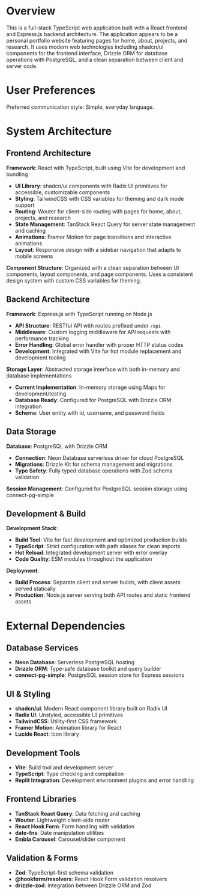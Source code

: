 # Overview

This is a full-stack TypeScript web application built with a React frontend and Express.js backend architecture. The application appears to be a personal portfolio website featuring pages for home, about, projects, and research. It uses modern web technologies including shadcn/ui components for the frontend interface, Drizzle ORM for database operations with PostgreSQL, and a clean separation between client and server code.

# User Preferences

Preferred communication style: Simple, everyday language.

# System Architecture

## Frontend Architecture

**Framework**: React with TypeScript, built using Vite for development and bundling
- **UI Library**: shadcn/ui components with Radix UI primitives for accessible, customizable components
- **Styling**: TailwindCSS with CSS variables for theming and dark mode support
- **Routing**: Wouter for client-side routing with pages for home, about, projects, and research
- **State Management**: TanStack React Query for server state management and caching
- **Animations**: Framer Motion for page transitions and interactive animations
- **Layout**: Responsive design with a sidebar navigation that adapts to mobile screens

**Component Structure**: Organized with a clean separation between UI components, layout components, and page components. Uses a consistent design system with custom CSS variables for theming.

## Backend Architecture

**Framework**: Express.js with TypeScript running on Node.js
- **API Structure**: RESTful API with routes prefixed under `/api`
- **Middleware**: Custom logging middleware for API requests with performance tracking
- **Error Handling**: Global error handler with proper HTTP status codes
- **Development**: Integrated with Vite for hot module replacement and development tooling

**Storage Layer**: Abstracted storage interface with both in-memory and database implementations
- **Current Implementation**: In-memory storage using Maps for development/testing
- **Database Ready**: Configured for PostgreSQL with Drizzle ORM integration
- **Schema**: User entity with id, username, and password fields

## Data Storage

**Database**: PostgreSQL with Drizzle ORM
- **Connection**: Neon Database serverless driver for cloud PostgreSQL
- **Migrations**: Drizzle Kit for schema management and migrations
- **Type Safety**: Fully typed database operations with Zod schema validation

**Session Management**: Configured for PostgreSQL session storage using connect-pg-simple

## Development & Build

**Development Stack**:
- **Build Tool**: Vite for fast development and optimized production builds
- **TypeScript**: Strict configuration with path aliases for clean imports
- **Hot Reload**: Integrated development server with error overlay
- **Code Quality**: ESM modules throughout the application

**Deployment**:
- **Build Process**: Separate client and server builds, with client assets served statically
- **Production**: Node.js server serving both API routes and static frontend assets

# External Dependencies

## Database Services
- **Neon Database**: Serverless PostgreSQL hosting
- **Drizzle ORM**: Type-safe database toolkit and query builder
- **connect-pg-simple**: PostgreSQL session store for Express sessions

## UI & Styling
- **shadcn/ui**: Modern React component library built on Radix UI
- **Radix UI**: Unstyled, accessible UI primitives
- **TailwindCSS**: Utility-first CSS framework
- **Framer Motion**: Animation library for React
- **Lucide React**: Icon library

## Development Tools
- **Vite**: Build tool and development server
- **TypeScript**: Type checking and compilation
- **Replit Integration**: Development environment plugins and error handling

## Frontend Libraries
- **TanStack React Query**: Data fetching and caching
- **Wouter**: Lightweight client-side router
- **React Hook Form**: Form handling with validation
- **date-fns**: Date manipulation utilities
- **Embla Carousel**: Carousel/slider component

## Validation & Forms
- **Zod**: TypeScript-first schema validation
- **@hookform/resolvers**: React Hook Form validation resolvers
- **drizzle-zod**: Integration between Drizzle ORM and Zod